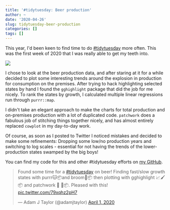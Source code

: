 ```yaml
---
title: '#tidytuesday: Beer production'
author: ~
date: '2020-04-26'
slug: tidytuesday-beer-production
categories: []
tags: []
---
```


This year, I'd been keen to find time to do [#tidytuesday](https://github.com/rfordatascience/tidytuesday) more often. This was the first week of 2020 that I was really able to get my teeth into.

![](https://pbs.twimg.com/media/EUnHFPVXkAEN_C6?format=png&name=large)

I chose to look at the beer production data, and after staring at it for a while decided to plot some interesting trends around the explosion in production for consumption on the premises. After trying to hack highlighting selected states by hand I found the `gghighlight` package that did the job for me nicely. To rank the states by growth, I calculated multiple linear regressions run through `purrr::map`.

I didn't take an elegant approach to make the charts for total production and on-premises production with a lot of duplicated code. `patchwork` does a fabulous job of stitching things together nicely, and has almost entirely replaced `cowplot` in my day-to-day work.

Of course, as soon as I posted to Twitter I noticed mistakes and decided to make some refinements: Dropping some low/no production years and switching to log scales - essential for not having the trends of the lower-production states swamped by the big boys!

You can find my code for this and other #tidytuesday efforts on [my GitHub](https://github.com/adamjtaylor/tidytuesday).

<blockquote class="twitter-tweet"><p lang="en" dir="ltr">Found some time for a <a href="https://twitter.com/hashtag/tidytuesday?src=hash&amp;ref_src=twsrc%5Etfw">#tidytuesday</a> on beer! Finding fast/slow growth states with purrr🐱📦and broom🧹📦 then plotting with gghighlight 📈🖌️📦 and patchwork 🧑
🎨📦. Pleased with this! <a href="https://t.co/79xqhz2pH7">pic.twitter.com/79xqhz2pH7</a></p>&mdash; Adam J Taylor (@adamjtaylor) <a href="https://twitter.com/adamjtaylor/status/1245452050902769669?ref_src=twsrc%5Etfw">April 1, 2020</a></blockquote> <script async src="https://platform.twitter.com/widgets.js" charset="utf-8"></script>
